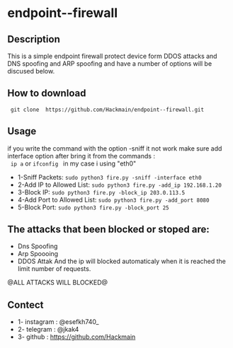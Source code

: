 # endpoint--firewall
## Description
This is a simple endpoint firewall protect device form DDOS attacks and DNS spoofing and ARP spoofing and have a number of options will be discused below.<be>

## How to download
``` git clone  https://github.com/Hackmain/endpoint--firewall.git```

## Usage
if you write the command with the option -sniff it not work make sure add interface option 
after bring it from the commands : <br>
``` ip a``` or ```ifconfig ``` in my case i using "eth0"
* 1-Sniff Packets:
  ```sudo python3 fire.py -sniff -interface eth0```
* 2-Add IP to Allowed List:
  ```sudo python3 fire.py -add_ip 192.168.1.20```
* 3-Block IP:
  ```sudo python3 fire.py -block_ip 203.0.113.5```
* 4-Add Port to Allowed List:
  ```sudo python3 fire.py -add_port 8080```
* 5-Block Port:
  ```sudo python3 fire.py -block_port 25```
  
## The attacks that been blocked or stoped are:
* Dns Spoofing
* Arp Spoooing
* DDOS Attak And the ip will blocked automaticaly when it is reached the limit number of requests.

@ALL ATTACKS WILL BLOCKED@

## Contect
* 1- instagram : @esefkh740_
* 2- telegram : @jkak4
* 3- github : https://github.com/Hackmain

